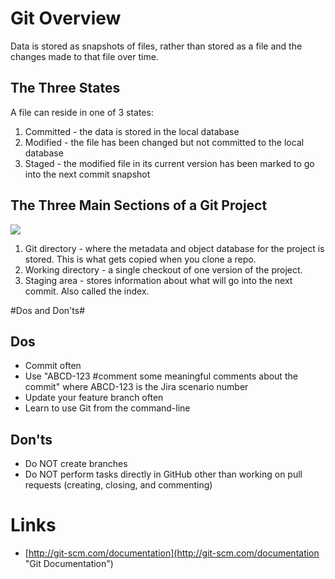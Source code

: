 # Git Overview #
Data is stored as snapshots of files, rather than stored as a file and the changes made to that file over time.

## The Three States ##
A file can reside in one of 3 states:

1. Committed - the data is stored in the local database
2. Modified - the file has been changed but not committed to the local database
3. Staged - the modified file in its current version has been marked to go into the next commit snapshot

## The Three Main Sections of a Git Project ##

![](http://git-scm.com/figures/18333fig0106-tn.png)

1. Git directory - where the metadata and object database for the project is stored. This is what gets copied when you clone a repo.
2. Working directory - a single checkout of one version of the project.
3. Staging area - stores information about what will go into the next commit. Also called the index.

#Dos and Don'ts#

## Dos ##
- Commit often
- Use "ABCD-123 #comment some meaningful comments about the commit" where ABCD-123 is the Jira scenario number
- Update your feature branch often
- Learn to use Git from the command-line

## Don'ts ##
- Do NOT create branches
- Do NOT perform tasks directly in GitHub other than working on pull requests (creating, closing, and commenting)

# Links #
- [http://git-scm.com/documentation](http://git-scm.com/documentation "Git Documentation")